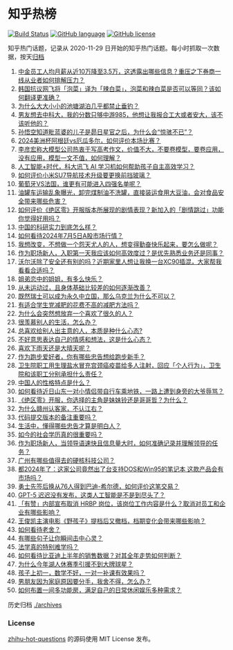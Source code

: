 # 知乎热榜
[![Build Status](https://github.com/ToWeLong/zhihu-hot-questions/workflows/CI/badge.svg)](https://github.com/ToWeLong/zhihu-hot-questions/actions)
[![GitHub language](https://img.shields.io/badge/language-golang-orange.svg)](https://golang.org/)
[![GitHub license](https://img.shields.io/github/license/ToWeLong/zhihu-hot-questions)](https://github.com/ToWeLong/zhihu-hot-questions/blob/main/LICENSE)

知乎热门话题，记录从 2020-11-29 日开始的知乎热门话题。每小时抓取一次数据，按天[归档](./archives)

<!-- BEGIN -->

1. [中金员工人均月薪从近10万降至3.5万，这透露出哪些信息？重压之下券商一线从业者如何排解压力？](https://www.zhihu.com/question/660693695)
1. [韩国抗议网飞将「泡菜」译为「辣白菜」，泡菜和辣白菜是否可以等同？该如何翻译更准确？](https://www.zhihu.com/question/660716157)
1. [为什么大大小小的池塘湖泊几乎都禁止垂钓？](https://www.zhihu.com/question/329242568)
1. [男友想去中科大，我的分数只够中游985，他想让我报合工大或者安大，该不该听他的？](https://www.zhihu.com/question/660758404)
1. [孙悟空知道毗蓝婆的儿子是昴日星官之后，为什么会“惊骇不已”？](https://www.zhihu.com/question/312078847)
1. [2024美洲杯阿根廷vs厄瓜多尔，如何评价本场比赛？](https://www.zhihu.com/question/660780762)
1. [李彦宏称大模型公司热衷于写高考作文，价值不大，不要卷模型，要卷应用，没有应用，模型一文不值，如何理解？](https://www.zhihu.com/question/660743446)
1. [人工智能+时代，科大讯飞 AI 学习机如何帮助孩子自主高效学习？](https://www.zhihu.com/question/660796913)
1. [如何评价小米SU7导航技术升级要更换前挡玻璃？](https://www.zhihu.com/question/660595465)
1. [葡萄牙VS法国，谁更有可能进入四强名单呢？](https://www.zhihu.com/question/660611325)
1. [油罐车运输乱象曝光，卸完煤制油不洗罐，直接装运食用大豆油，会对食品安全带来哪些危害？](https://www.zhihu.com/question/660511510)
1. [如何评价《绝区零》开服版本所展现的剧情表现？新加入的「剧情跳过」功能你觉得好用吗？](https://www.zhihu.com/question/660700649)
1. [中国的科研实力到底怎么样？](https://www.zhihu.com/question/24109066)
1. [如何看待2024年7月5日A股市场行情？](https://www.zhihu.com/question/660687317)
1. [我想改变，不想做一个怨天尤人的人，想变得勤奋快乐起来，要怎么做呢？](https://www.zhihu.com/question/660643235)
1. [作为职场新人，入职第一天我应该如何高效度过？是优先熟悉业务还是同事？](https://www.zhihu.com/question/658821436)
1. [沃尔沃除了安全还有别的吗？近期家里人想让我换一台XC90插混，大家帮我看看合适吗？](https://www.zhihu.com/question/660716109)
1. [姐弟恋中的姐姐，有多么快乐？](https://www.zhihu.com/question/660445055)
1. [从未运动过，且身体基础比较差的如何逐渐改善？](https://www.zhihu.com/question/660445176)
1. [既然瑞士可以成为永久中立国，那么乌克兰为什么不可以？](https://www.zhihu.com/question/660709415)
1. [有适合学生党减肥的花费不高的减肥方法吗？](https://www.zhihu.com/question/660384333)
1. [为什么会突然想放弃一个喜欢了很久的人？](https://www.zhihu.com/question/571094621)
1. [很羡慕别人的生活，怎么办？](https://www.zhihu.com/question/660689261)
1. [总喜欢给别人出主意的人，本质是种什么心态?](https://www.zhihu.com/question/660667546)
1. [不好意思表达自己的情感和想法，这是什么心态？](https://www.zhihu.com/question/660475066)
1. [喜欢下雨天还是大晴天呢？](https://www.zhihu.com/question/655339819)
1. [作为跑步爱好者，你有哪些忠告想给跑步新手？](https://www.zhihu.com/question/658733266)
1. [卫生院职工用生理盐水冒充宫颈癌疫苗给多人注射，回应「个人行为」，卫生院和该职工分别承担什么责任？](https://www.zhihu.com/question/660779020)
1. [中国人的性格特点是什么？](https://www.zhihu.com/question/40041626)
1. [如何看待近日山东一对小情侣带自行车乘地铁，一路上遭到身旁的大爷辱骂？](https://www.zhihu.com/question/660350837)
1. [《绝区零》开服，你选择的主角是妹妹铃还是哥哥哲？为什么？](https://www.zhihu.com/question/660705670)
1. [为什么赣州认客家，不认江右？](https://www.zhihu.com/question/655223698)
1. [代码提交版本的备注重要吗？](https://www.zhihu.com/question/659970119)
1. [生活中，懂得哪些忠告才算是明白人？](https://www.zhihu.com/question/577521411)
1. [如今的社会学历真的很重要吗？](https://www.zhihu.com/question/654912430)
1. [作为职场新人，当领导语速快且信息量大时，如何准确记录并理解领导的任务？](https://www.zhihu.com/question/658821483)
1. [广州有哪些值得去的硬核科技公司？](https://www.zhihu.com/question/660733033)
1. [都2024年了：这家公司竟然出了台支持DOS和Win95的笔记本 这款产品会有市场吗？](https://www.zhihu.com/question/659783482)
1. [勇士先签后换从76人得到巴迪-希尔德，如何评价这笔交易？](https://www.zhihu.com/question/660779462)
1. [GPT-5 迟迟没有发布，这类人工智能是不是到尽头了？](https://www.zhihu.com/question/660290529)
1. [「有赞」内部宣布取消 HRBP 岗位，该岗位工作内容是什么？取消对员工和企业有哪些影响？](https://www.zhihu.com/question/660742414)
1. [王俊凯主演电影《野孩子》提档后又撤档，档期变化会带来哪些影响？](https://www.zhihu.com/question/660657460)
1. [如何看待老舍？](https://www.zhihu.com/question/642100790)
1. [有哪些句子让你瞬间击中心灵？](https://www.zhihu.com/question/660533572)
1. [法学真的特别难学吗？](https://www.zhihu.com/question/660429375)
1. [如何看待比亚迪上半年的销售数据？对其全年走势如何判断？](https://www.zhihu.com/question/660468204)
1. [为什么今年湖人休赛季引援不到大牌球星？](https://www.zhihu.com/question/660698591)
1. [孩子上初一，数学不好，一对一补课有效果吗？](https://www.zhihu.com/question/660260333)
1. [男朋友因为家庭原因要分手，我舍不得，怎么办？](https://www.zhihu.com/question/660654256)
1. [如何布置一间多功能房，满足自己的日常休闲娱乐多种需求？](https://www.zhihu.com/question/658747700)

<!-- END -->

历史归档 [./archives](./archives)


### License
[zhihu-hot-questions](https://github.com/towelong/zhihu-hot-questions) 的源码使用 MIT License 发布。